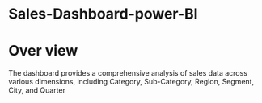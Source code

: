 # Sales-Dashboard-power-BI

# Over view
The dashboard provides a comprehensive analysis of sales data across various
 dimensions, including Category, Sub-Category, Region, Segment, City, and Quarter

